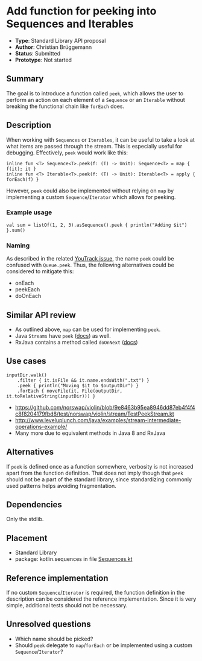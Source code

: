 # Add function for peeking into Sequences and Iterables

* **Type**: Standard Library API proposal
* **Author**: Christian Brüggemann
* **Status**: Submitted
* **Prototype**: Not started


## Summary

The goal is to introduce a function called `peek`, which allows the user to perform an action on each element of a `Sequence` or an `Iterable` without breaking the functional chain like `forEach` does.

## Description

When working with `Sequences` or `Iterables`, it can be useful to take a look at what items are passed through the stream. This is especially useful for debugging. Effectively, `peek` would work like this:

```
inline fun <T> Sequence<T>.peek(f: (T) -> Unit): Sequence<T> = map { f(it); it }
inline fun <T> Iterable<T>.peek(f: (T) -> Unit): Iterable<T> = apply { forEach(f) }
```

However, `peek` could also be implemented without relying on `map` by implementing a custom `Sequence`/`Iterator` which allows for peeking.

### Example usage

```
val sum = listOf(1, 2, 3).asSequence().peek { println("Adding $it") }.sum()
```

### Naming

As described in the related [YouTrack issue](https://youtrack.jetbrains.com/issue/KT-8220#tab=Comments), the name `peek` could be confused with `Queue.peek`. Thus, the following alternatives could be considered to mitigate this:

* onEach
* peekEach
* doOnEach

## Similar API review

* As outlined above, `map` can be used for implementing `peek`.
* Java `Streams` have `peek` ([docs](https://docs.oracle.com/javase/8/docs/api/java/util/stream/Stream.html#peek-java.util.function.Consumer-)) as well.
* RxJava contains a method called `doOnNext` ([docs](http://reactivex.io/documentation/operators/do.html))

## Use cases

```
inputDir.walk()
    .filter { it.isFile && it.name.endsWith(".txt") }
    .peek { println("Moving $it to $outputDir") }
    .forEach { moveFile(it, File(outputDir, it.toRelativeString(inputDir))) }
```

* https://github.com/norswap/violin/blob/9e8463b95ea8946dd87eb4f4f4c8f8204179fbd8/test/norswap/violin/stream/TestPeekStream.kt
* http://www.leveluplunch.com/java/examples/stream-intermediate-operations-example/
* Many more due to equivalent methods in Java 8 and RxJava

## Alternatives

If `peek` is defined once as a function somewhere, verbosity is not increased apart from the function definition. That does not imply though that `peek` should not be a part of the standard library, since standardizing commonly used patterns helps avoiding fragmentation.

## Dependencies

Only the stdlib.

## Placement

* Standard Library
* package: kotlin.sequences in file [Sequences.kt](https://github.com/JetBrains/kotlin/blob/master/libraries/stdlib/src/kotlin/collections/Sequences.kt)

## Reference implementation

If no custom `Sequence`/`Iterator` is required, the function definition in the description can be considered the reference implementation. Since it is very simple, additional tests should not be necessary.

## Unresolved questions

* Which name should be picked?
* Should `peek` delegate to `map`/`forEach` or be implemented using a custom `Sequence`/`Iterator`?
